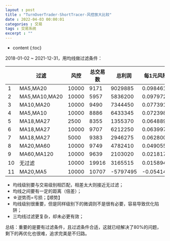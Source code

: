 ```yaml
---
layout : post
title : "TurnOverTrader-ShortTracer-风控放大比较"
date : 2022-04-03 00:00:01
categories : 交易
tags : 交易系统
excerpt : ""
---
```


* content
{:toc}

2018-01-02 ~ 2021-12-31，用均线做过滤条件：

|      | 过滤          | 风控  | 总交易数 | 总利润   | 每1元风险获利 |
| ---- | ------------- | ----- | -------- | -------- | ------------- |
| 1    | MA5,MA20      | 10000 | 9171     | 9029885  | 0.098461291   |
| 2    | MA5,MA10,MA20 | 10000 | 5957     | 5836200  | 0.097972134   |
| 3    | MA10,MA20     | 10000 | 9490     | 7344450  | 0.077391465   |
| 4    | MA5,MA10      | 10000 | 8886     | 6433345  | 0.072398661   |
| 5    | MA18,MA27     | 2500  | 8355     | 1355370  | 0.064889048   |
| 6    | MA18,MA27     | 10000 | 9707     | 6212250  | 0.063997631   |
| 7    | MA18,MA27     | 5000  | 9383     | 2946275  | 0.062800277   |
| 8    | MA20,MA60     | 10000 | 9749     | 4782410  | 0.04905539    |
| 9    | MA60,MA120    | 10000 | 9639     | 2103020  | 0.021817823   |
| 10   | 无过滤         | 10000 | 19916    | 3165515  | 0.015894331   |
| 11   | MA20,MA5      | 10000 | 10707    | -5797495 | -0.054146773  |


* 均线级别要与交易级别相匹配，相差太大则接近无过滤；
* 均线之间要有一定的距离（倍差）；
* ☆逆势而=亏损；【顺势】
* 均线级别很重要，但是同样级别下的微调则不是很有必要，容易导致优化陷阱；
* 三均线过滤更复杂，却未必更有效；

总结：重要的是要有过滤条件，且过滤条件合适，这就已经解决了80%的问题，剩下的再优化也很难，追求完美是不归路。









